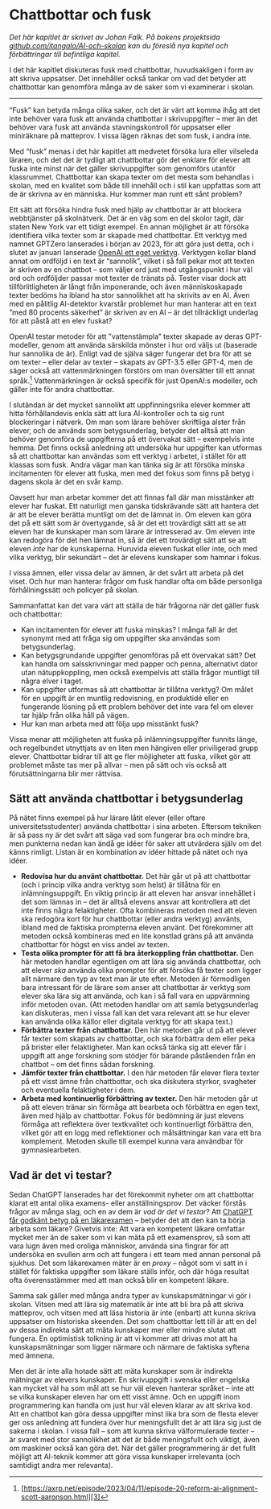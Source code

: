 # Chattbottar och fusk
_Det här kapitlet är skrivet av Johan Falk. På bokens projektsida [github.com/itangalo/AI-och-skolan][1] kan du föreslå nya kapitel och förbättringar till befintliga kapitel._

I det här kapitlet diskuteras fusk med chattbottar, huvudsakligen i form av att skriva uppsatser. Det innehåller också tankar om vad det betyder att chattbottar kan genomföra många av de saker som vi examinerar i skolan.

---- 

“Fusk” kan betyda många olika saker, och det är värt att komma ihåg att det inte behöver vara fusk att använda chattbottar i skrivuppgifter – mer än det behöver vara fusk att använda stavningskontroll för uppsatser eller miniräknare på matteprov. I vissa lägen räknas det som fusk, i andra inte.

Med “fusk” menas i det här kapitlet att medvetet försöka lura eller vilseleda läraren, och det det är tydligt att chattbottar gör det enklare för elever att fuska inte minst när det gäller skrivuppgifter som genomförs utanför klassrummet. Chattbottar kan skapa texter om det mesta som behandlas i skolan, med en kvalitet som både till innehåll och i stil kan uppfattas som att de är skrivna av en människa. Hur kommer man runt ett sånt problem?

Ett sätt att försöka hindra fusk med hjälp av chattbottar är att blockera webbtjänster på skolnätverk. Det är en väg som en del skolor tagit, där staten New York var ett tidigt exempel. En annan möjlighet är att försöka identifiera vilka texter som är skapade med chattbottar. Ett verktyg med namnet GPTZero lanserades i början av 2023, för att göra just detta, och i slutet av januari lanserade [OpenAI ett eget verktyg][2]. Verktygen kollar bland annat om ordföljd i en text är “sannolik”, vilket i så fall pekar mot att texten är skriven av en chattbot – som väljer ord just med utgångspunkt i hur väl ord och ordföljder passar mot texter de tränats på. Tester visar dock att tillförlitligheten är långt från imponerande, och även människoskapade texter bedöms ha ibland ha stor sannolikhet att ha skrivits av en AI. Även med en pålitlig AI-detektor kvarstår problemet hur man hanterar att en text ”med 80 procents säkerhet” är skriven av en AI – är det tillräckligt underlag för att påstå att en elev fuskat?

OpenAI testar metoder för att ”vattenstämpla” texter skapade av deras GPT-modeller, genom att använda särskilda mönster i hur ord väljs ut (baserade hur sannolika de är). Enligt vad de själva säger fungerar det bra för att se om texter – eller delar av texter – skapats av GPT-3.5 eller GPT-4, men de säger också att vattenmärkningen förstörs om man översätter till ett annat språk.[^1] Vattenmärkningen är också specifik för just OpenAI:s modeller, och gäller inte för andra chattbottar.

I slutändan är det mycket sannolikt att uppfinningsrika elever kommer att hitta förhållandevis enkla sätt att lura AI-kontroller och ta sig runt blockeringar i nätverk. Om man som lärare behöver skriftliga alster från elever, och de används som betygsunderlag, betyder det alltså att man behöver genomföra de uppgifterna på ett övervakat sätt – exempelvis inte hemma. Det finns också anledning att undersöka hur uppgifter kan utformas så att chattbottar kan användas som ett verktyg i arbetet, i stället för att klassas som fusk. Andra vägar man kan tänka sig är att försöka minska incitamenten för elever att fuska, men med det fokus som finns på betyg i dagens skola är det en svår kamp.

Oavsett hur man arbetar kommer det att finnas fall där man misstänker att elever har fuskat. Ett naturligt men ganska tidskrävande sätt att hantera det är att be elever berätta muntligt om det de lämnat in. Om eleven kan göra det på ett sätt som är övertygande, så är det ett trovärdigt sätt att se att eleven har de kunskaper man som lärare är intresserad av. Om eleven inte kan redogöra för det hen lämnat in, så är det ett trovärdigt sätt att se att eleven *inte* har de kunskaperna. Huruvida eleven fuskat eller inte, och med vilka verktyg, blir sekundärt – det är elevens kunskaper som hamnar i fokus.

I vissa ämnen, eller vissa delar av ämnen, är det svårt att arbeta på det viset. Och hur man hanterar frågor om fusk handlar ofta om både personliga förhållningssätt och policyer på skolan.

Sammanfattat kan det vara värt att ställa de här frågorna när det gäller fusk och chattbottar:

* Kan incitamenten för elever att fuska minskas? I många fall är det synonymt med att fråga sig om uppgifter ska användas som betygsunderlag.
* Kan betygsgrundande uppgifter genomföras på ett övervakat sätt? Det kan handla om salsskrivningar med papper och penna, alternativt dator utan nätuppkoppling, men också exempelvis att ställa frågor muntligt till några elver i taget.
* Kan uppgifter utformas så att chattbottar är tillåtna verktyg? Om målet för en uppgift är en muntlig redovisning, en produktidé eller en fungerande lösning på ett problem behöver det inte vara fel om elever tar hjälp från olika håll på vägen.
* Hur kan man arbeta med att följa upp misstänkt fusk?

Vissa menar att möjligheten att fuska på inlämningsuppgifter funnits länge, och regelbundet utnyttjats av en liten men hängiven eller priviligerad grupp elever. Chattbottar bidrar till att ge fler möjligheter att fuska, vilket gör att problemet måste tas mer på allvar – men på sätt och vis också att förutsättningarna blir mer rättvisa.

## Sätt att använda chattbottar i betygsunderlag
På nätet finns exempel på hur lärare låtit elever (eller oftare universitetsstudenter) använda chattbottar i sina arbeten. Eftersom tekniken är så pass ny är det svårt att säga vad som fungerar bra och mindre bra, men punkterna nedan kan ändå ge idéer för saker att utvärdera själv om det känns rimligt. Listan är en kombination av idéer hittade på nätet och nya idéer.

* **Redovisa hur du använt chattbottar.** Det här går ut på att chattbottar (och i princip vilka andra verktyg som helst) är tillåtna för en inlämningsuppgift. En viktig princip är att eleven har ansvar innehållet i det som lämnas in – det är alltså elevens ansvar att kontrollera att det inte finns några felaktigheter. Ofta kombineras metoden med att eleven ska redogöra kort för hur chattbottar (eller andra verktyg) använts, ibland med de faktiska prompterna eleven använt. Det förekommer att metoden också kombineras med en lite konstlad gräns på att använda chattbottar för högst en viss andel av texten.
* **Testa olika prompter för att få bra återkoppling från chattbottar.** Den här metoden handlar egentligen om att lära sig använda chattbottar, och att elever _ska_ använda olika prompter för att försöka få texter som ligger allt närmare den typ av text man är ute efter. Metoden är förmodligen bara intressant för de lärare som anser att chattbottar är verktyg som elever ska lära sig att använda, och kan i så fall vara en uppvärmning inför metoden ovan. (Att metoden handlar om att samla betygsunderlag kan diskuteras, men i vissa fall kan det vara relevant att se hur elever kan använda olika källor eller digitala verktyg för att skapa text.)
* **Förbättra texter från chattbottar.** Den här metoden går ut på att elever får texter som skapats av chattbottar, och ska förbättra dem eller peka på brister eller felaktigheter. Man kan också tänka sig att elever får i uppgift att ange forskning som stödjer för bärande påståenden från en chattbot – om det finns sådan forskning.
* **Jämför texter från chattbottar.** I den här metoden får elever flera texter på ett visst ämne från chattbottar, och ska diskutera styrkor, svagheter och eventuella felaktigheter i dem.
* **Arbeta med kontinuerlig förbättring av texter.** Den här metoden går ut på att eleven tränar sin förmåga att bearbeta och förbättra en egen text, även med hjälp av chattbottar. Fokus för bedömning är just elevens förmåga att reflektera över textkvalitet och kontinuerligt förbättra den, vilket gör att en logg med reflektioner och målsättningar kan vara ett bra komplement. Metoden skulle till exempel kunna vara användbar för gymnasiearbeten.

## Vad är det vi testar?
Sedan ChatGPT lanserades har det förekommit nyheter om att chattbottar klarat ett antal olika examens- eller anställningsprov. Det väcker förstås frågor av många slag, och en av dem är _vad är det vi testar_? Att [ChatGPT får godkänt betyg på en läkarexamen][4] – betyder det att den kan ta börja arbeta som läkare? Givetvis inte: Att vara en kompetent läkare omfattar mycket mer än de saker som vi kan mäta på ett examensprov, så som att vara lugn även med oroliga människor, använda sina fingrar för att undersöka en svullen arm och att fungera i ett team med annan personal på sjukhus. Det som läkarexamen mäter är en _proxy_ – något som vi satt in i stället för faktiska uppgifter som läkare ställs inför, och där höga resultat ofta överensstämmer med att man också blir en kompetent läkare.

Samma sak gäller med många andra typer av kunskapsmätningar vi gör i skolan. Vitsen med att lära sig matematik är inte att bli bra på att skriva matteprov, och vitsen med att läsa historia är inte (enbart) att kunna skriva uppsatser om historiska skeenden. Det som chattbottar lett till är att en del av dessa indirekta sätt att mäta kunskaper mer eller mindre slutat att fungera. En optimistisk tolkning är att vi kommer att drivas mot att ha kunskapsmätningar som ligger närmare och närmare de faktiska syftena med ämnena.

Men det är inte alla hotade sätt att mäta kunskaper som är indirekta mätningar av elevers kunskaper. En skrivuppgift i svenska eller engelska kan mycket väl ha som mål att se hur väl eleven hanterar språket – inte att se vilka kunskaper eleven har om ett visst ämne. Och en uppgift inom programmering kan handla om just hur väl eleven klarar av att skriva kod. Att en chattbot kan göra dessa uppgifter minst lika bra som de flesta elever ger oss anledning att fundera över hur meningsfullt det är att lära sig just de sakerna i skolan. I vissa fall – som att kunna skriva välformulerade texter – är svaret med stor sannolikhet att det är både meningsfullt och viktigt, även om maskiner också kan göra det. När det gäller programmering är det fullt möjligt att AI-teknik kommer att göra vissa kunskaper irrelevanta (och samtidigt andra mer relevanta).

[^1]:	[https://axrp.net/episode/2023/04/11/episode-20-reform-ai-alignment-scott-aaronson.html][3]

[1]:	https://github.com/Itangalo/AI-och-skolan
[2]:	https://platform.openai.com/ai-text-classifier "AI Text Classifier"
[3]:	https://axrp.net/episode/2023/04/11/episode-20-reform-ai-alignment-scott-aaronson.html "XARP: 'Reform' AI Alignment with Scott Aaronson"
[4]:	https://www.dailymail.co.uk/health/article-11732687/The-AI-doctor-ChatGPT-passes-gold-standard-medical-exam.html "Artikel i Daily Mail"